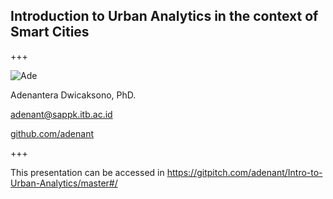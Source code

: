 ## Introduction to Urban Analytics in the context of Smart Cities

+++

![Ade](assets/img/me_selfie_small.jpg)

Adenantera Dwicaksono, PhD.

adenant@sappk.itb.ac.id

[github.com/adenant](https://github.com/adenant)

+++

This presentation can be accessed in https://gitpitch.com/adenant/Intro-to-Urban-Analytics/master#/
